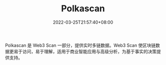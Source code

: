 ﻿---
weight: 
title: "Polkascan"
description: "Polkascan 是 Web3 Scan 一部分，提供实时多链数据"
date: 2022-03-25T21:57:40+08:00
lastmod: 2022-03-25T16:45:40+08:00
draft: false
authors: ["Metabd"]
featuredImage: "polkascan.jpg"
link: ""
tags: ["区块链浏览器","Polkascan"]
categories: ["navigation"]
navigation: ["区块链浏览器"]
lightgallery: true
toc: true
pinned: false
recommend: false
recommend1: false
---
Polkascan 是 Web3 Scan 一部分，提供实时多链数据。Web3 Scan 使区块链数据更易于访问，易于理解，适用于商业智能应用与高级分析，为基于事实的决策提供支持。
